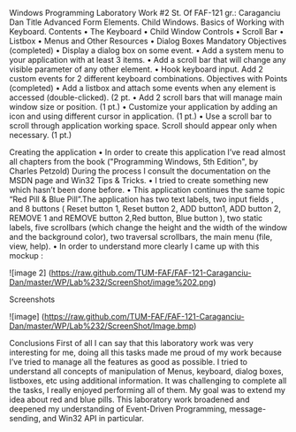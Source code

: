Windows Programming Laboratory Work #2
St. Of FAF-121 gr.: Caraganciu Dan 
Title
Advanced Form Elements. Child Windows. Basics of Working with Keyboard.
Contents
•	The Keyboard
•	Child Window Controls
•	Scroll Bar
•	Listbox
•	Menus and Other Resources
•	Dialog Boxes
Mandatory Objectives (completed)
•	Display a dialog box on some event.
•	Add a system menu to your application with at least 3 items.
•	Add a scroll bar that will change any visible parameter of any other element.
•	Hook keyboard input. Add 2 custom events for 2 different keyboard combinations.
Objectives with Points (completed)
•	Add a listbox and attach some events when any element is accessed (double-clicked). (2 pt.
•	Add 2 scroll bars that will manage main window size or position. (1 pt.)
•	Customize your application by adding an icon and using different cursor in application. (1 pt.)
•	Use a scroll bar to scroll through application working space. Scroll should appear only when necessary. (1 pt.)


Creating the application
•	In order to create this application I’ve read almost all chapters from the book ("Programming Windows, 5th Edition", by Charles Petzold) During the process I consult the documentation on the MSDN page and Win32 Tips & Tricks.
•	I tried to create something new which hasn’t been done before.
•	This application continues the same topic “Red Pill & Blue Pill”.The application has two text labels, two  input fields , and 8 buttons ( Reset button 1, Reset button 2, ADD button1, ADD button 2, REMOVE 1 and REMOVE button  2,Red button, Blue button ), two static labels, five scrollbars (which change the height and the width of the window and the background color), two traversal scrollbars, the main menu (file, view, help).
•	In order to understand more clearly I came up with this mockup :



![image 2] (https://raw.github.com/TUM-FAF/FAF-121-Caraganciu-Dan/master/WP/Lab%232/ScreenShot/image%202.png)

Screenshots

![image] (https://raw.github.com/TUM-FAF/FAF-121-Caraganciu-Dan/master/WP/Lab%232/ScreenShot/Image.bmp)
 

Conclusions
First of all I can say that this laboratory work was very interesting for me, doing all this tasks made me  proud of my work because I’ve tried to manage all the features as good as possible. 
I tried to understand all concepts of manipulation of Menus, keyboard, dialog boxes, listboxes, etc  using additional information. It was challenging to complete all the tasks, I really enjoyed performing all of them. My goal was to extend my idea about red and blue pills. This laboratory work broadened and deepened my understanding of Event-Driven Programming, message-sending, and Win32 API in particular.
